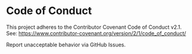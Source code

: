 # Code of Conduct

This project adheres to the Contributor Covenant Code of Conduct v2.1.  
See: https://www.contributor-covenant.org/version/2/1/code_of_conduct/

Report unacceptable behavior via GitHub Issues.
